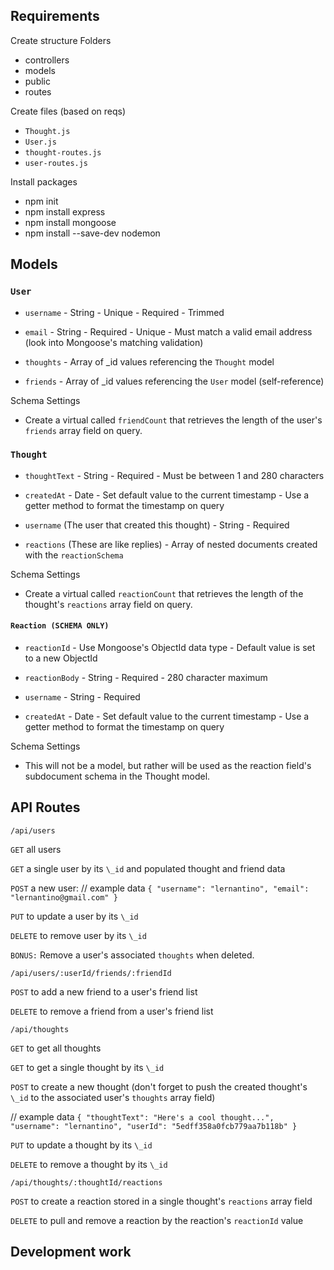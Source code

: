 ## Requirements

Create structure
Folders

- controllers
- models
- public
- routes

Create files (based on reqs)

- `Thought.js`
- `User.js`
- `thought-routes.js`
- `user-routes.js`

Install packages

- npm init
- npm install express
- npm install mongoose
- npm install --save-dev nodemon

## Models

### `User`

- `username`
        - String
        - Unique
        - Required
        - Trimmed

- `email`
        - String
        - Required
        - Unique
        - Must match a valid email address (look into Mongoose's matching validation)

- `thoughts`
        - Array of _id values referencing the `Thought` model

- `friends`
        - Array of _id values referencing the `User` model (self-reference)

Schema Settings

- Create a virtual called `friendCount` that retrieves the length of the user's `friends` array field on query.

### `Thought`

- `thoughtText`
        - String
        - Required
        - Must be between 1 and 280 characters

- `createdAt`
        - Date
        - Set default value to the current timestamp
        - Use a getter method to format the timestamp on query

- `username` (The user that created this thought)
        - String
        - Required

- `reactions` (These are like replies)
        - Array of nested documents created with the `reactionSchema`

Schema Settings

- Create a virtual called `reactionCount` that retrieves the length of the thought's `reactions` array field on query.

#### `Reaction (SCHEMA ONLY)`

- `reactionId`
        - Use Mongoose's ObjectId data type
        - Default value is set to a new ObjectId

- `reactionBody`
        - String
        - Required
        - 280 character maximum

- `username`
        - String
        - Required

- `createdAt`
        - Date
        - Set default value to the current timestamp
        - Use a getter method to format the timestamp on query

Schema Settings

- This will not be a model, but rather will be used as the reaction field's subdocument schema in the Thought model.

## API Routes

`/api/users`

`GET` all users

`GET` a single user by its `\_id` and populated thought and friend data

`POST` a new user:
// example data
`{ "username": "lernantino", "email": "lernantino@gmail.com" }`

`PUT` to update a user by its `\_id`

`DELETE` to remove user by its `\_id`

`BONUS:` Remove a user's associated `thoughts` when deleted.

`/api/users/:userId/friends/:friendId`

`POST` to add a new friend to a user's friend list

`DELETE` to remove a friend from a user's friend list

`/api/thoughts`

`GET` to get all thoughts

`GET` to get a single thought by its `\_id`

`POST` to create a new thought (don't forget to push the created thought's `\_id` to the associated user's `thoughts` array field)

// example data
`{ "thoughtText": "Here's a cool thought...", "username": "lernantino", "userId": "5edff358a0fcb779aa7b118b" }`

`PUT` to update a thought by its `\_id`

`DELETE` to remove a thought by its `\_id`

`/api/thoughts/:thoughtId/reactions`

``POST`` to create a reaction stored in a single thought's `reactions` array field

`DELETE` to pull and remove a reaction by the reaction's `reactionId` value

## Development work